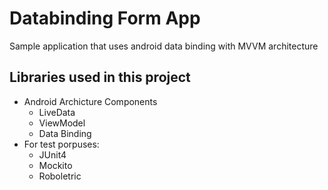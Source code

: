 # Databinding Form App
Sample application that uses android data binding with MVVM architecture

## Libraries used in this project

- Android Archicture Components
  - LiveData
  - ViewModel
  - Data Binding 
- For test porpuses:
  - JUnit4
  - Mockito
  - Roboletric
